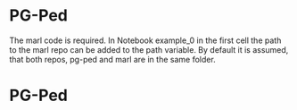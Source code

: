 # PG-Ped

The marl code is required.
In Notebook example_0 in the first cell the path to the marl repo can be added
to the path variable. By default it is assumed, that both repos, pg-ped and marl
are in the same folder.
# PG-Ped
